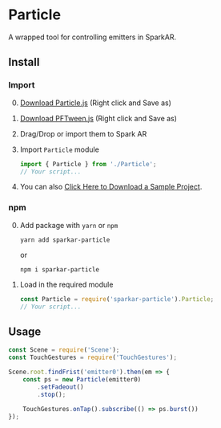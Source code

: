 # Particle

A wrapped tool for controlling emitters in SparkAR.



## Install

### Import

0. [Download Particle.js](https://raw.githubusercontent.com/pofulu/sparkar-particle/master/ParticleDemo/scripts/Particle.js) (Right click and Save as)

1. [Download PFTween.js](https://github.com/pofulu/sparkar-pftween/raw/master/PFTween.js) (Right click and Save as)

2. Drag/Drop or import them to Spark AR

3. Import `Particle` module

    ```javascript
    import { Particle } from './Particle';
    // Your script...
    ```

4. You can also [Click Here to Download a Sample Project](https://yehonal.github.io/DownGit/#home?url=https://github.com/pofulu/sparkar-particle/tree/master/ParticleDemo).

### npm

0. Add package with `yarn` or `npm`

    ```shell
    yarn add sparkar-particle
    ```
    or
    ```shell
    npm i sparkar-particle
    ```

1. Load in the required module

    ```javascript
    const Particle = require('sparkar-particle').Particle;
    // Your script...
    ```



## Usage

```javascript
const Scene = require('Scene');
const TouchGestures = require('TouchGestures');

Scene.root.findFrist('emitter0').then(em => {
    const ps = new Particle(emitter0)
        .setFadeout()
        .stop();
    
    TouchGestures.onTap().subscribe(() => ps.burst())
});
```

